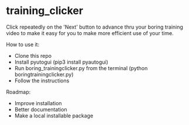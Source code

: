 # training_clicker

Click repeatedly on the 'Next' button to advance thru your boring training video 
to make it easy for you to make more efficient use of your time.


How to use it:
- Clone this repo
- Install pyutogui (pip3 install pyautogui)
- Run boring_trainingclicker.py from the terminal (python boringtrainingclicker.py)
- Follow the instructions


Roadmap:
- Improve installation
- Better documentation
- Make a local installable package
